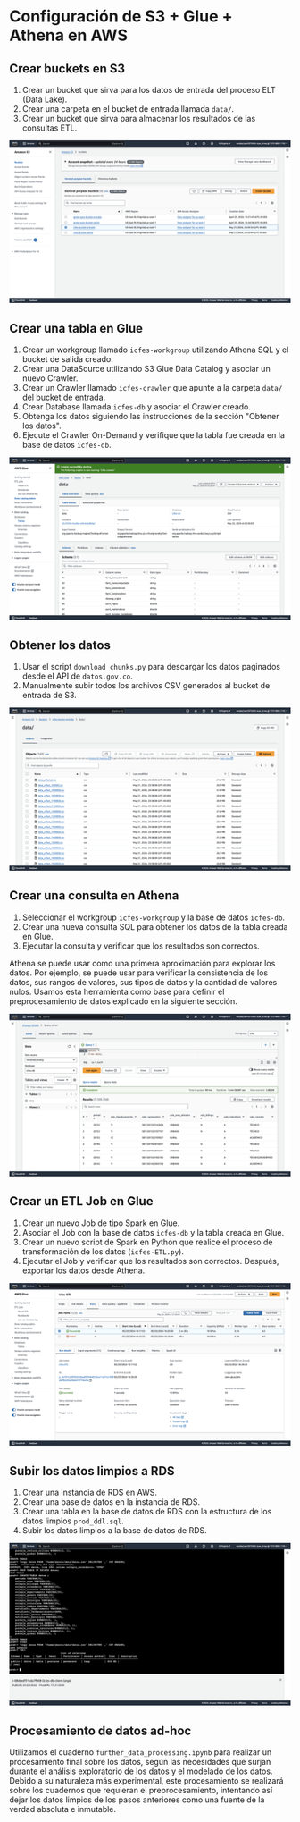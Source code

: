 # Configuración de S3 + Glue + Athena en AWS

## Crear buckets en S3

1. Crear un bucket que sirva para los datos de entrada del proceso ELT (Data Lake).
2. Crear una carpeta en el bucket de entrada llamada `data/`.
3. Crear un bucket que sirva para almacenar los resultados de las consultas ETL.

![S3 Buckets](./images/s3-buckets.png)

## Crear una tabla en Glue

1. Crear un workgroup llamado `icfes-workgroup` utilizando Athena SQL y el bucket de salida creado.
2. Crear una DataSource utilizando S3 Glue Data Catalog y asociar un nuevo Crawler.
3. Crear un Crawler llamado `icfes-crawler` que apunte a la carpeta `data/` del bucket de entrada.
4. Crear Database llamada `icfes-db` y asociar el Crawler creado.
5. Obtenga los datos siguiendo las instrucciones de la sección "Obtener los datos".
6. Ejecute el Crawler On-Demand y verifique que la tabla fue creada en la base de datos `icfes-db`.

![Glue Table](./images/glue-table.png)

## Obtener los datos

1. Usar el script `download_chunks.py` para descargar los datos paginados desde el API de `datos.gov.co`.
2. Manualmente subir todos los archivos CSV generados al bucket de entrada de S3.

![Uploaded Chunks](./images/uploaded-chunks.png)

## Crear una consulta en Athena

1. Seleccionar el workgroup `icfes-workgroup` y la base de datos `icfes-db`.
2. Crear una nueva consulta SQL para obtener los datos de la tabla creada en Glue.
3. Ejecutar la consulta y verificar que los resultados son correctos.

Athena se puede usar como una primera aproximación para explorar los datos. Por ejemplo, se puede usar para verificar la consistencia de los datos, sus rangos de valores, sus tipos de datos y la cantidad de valores nulos. Usamos esta herramienta como base para definir el preprocesamiento de datos explicado en la siguiente sección.

![Athena Query](./images/athena-query.png)

## Crear un ETL Job en Glue

1. Crear un nuevo Job de tipo Spark en Glue.
2. Asociar el Job con la base de datos `icfes-db` y la tabla creada en Glue.
3. Crear un nuevo script de Spark en Python que realice el proceso de transformación de los datos (`icfes-ETL.py`).
4. Ejecutar el Job y verificar que los resultados son correctos. Después, exportar los datos desde Athena.

![Glue ETL Job](./images/glue-etl-job.png)

## Subir los datos limpios a RDS

1. Crear una instancia de RDS en AWS.
2. Crear una base de datos en la instancia de RDS.
3. Crear una tabla en la base de datos de RDS con la estructura de los datos limpios `prod_ddl.sql`.
4. Subir los datos limpios a la base de datos de RDS.

![RDS Data](./images/rds-data.png)

## Procesamiento de datos ad-hoc

Utilizamos el cuaderno `further_data_processing.ipynb` para realizar un procesamiento final sobre los datos, según las necesidades que surjan durante el análisis exploratorio de los datos y el modelado de los datos. Debido a su naturaleza más experimental, este procesamiento se realizará sobre los cuadernos que requieran el preprocesamiento, intentando así dejar los datos limpios de los pasos anteriores como una fuente de la verdad absoluta e inmutable.
